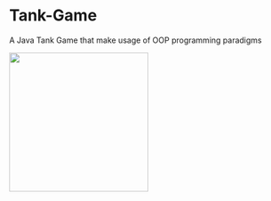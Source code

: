 # Tank-Game
A Java Tank Game that make usage of OOP programming paradigms



<img src= "http://g.recordit.co/ZuUHoQny3u.gif" width=250><br>
